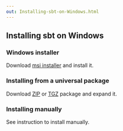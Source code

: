 ```yaml
---
out: Installing-sbt-on-Windows.html
---
```


  [MSI]: $sbt_native_package_base$/$windows_download_version_str$msi
  [ZIP]: $sbt_native_package_base$/$download_version_str$zip
  [TGZ]: $sbt_native_package_base$/$download_version_str$tgz

Installing sbt on Windows
-------------------------

### Windows installer

Download [msi installer][MSI] and install it.

### Installing from a universal package

Download [ZIP][ZIP] or [TGZ][TGZ] package and expand it.

### Installing manually

See instruction to install manually.
